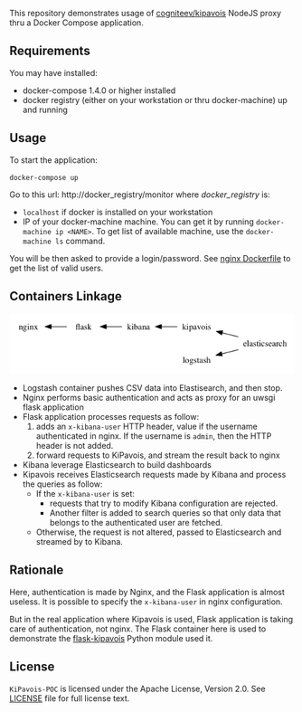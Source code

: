This repository demonstrates usage of [cogniteev/kipavois](https://github.com/cogniteev/kipavois)
NodeJS proxy thru a Docker Compose application.

## Requirements

You may have installed:

* docker-compose 1.4.0 or higher installed
* docker registry (either on your workstation or thru docker-machine) up and running

## Usage

To start the application:

```shell
docker-compose up
```

Go to this url: http://docker_registry/monitor
where *docker_registry* is:

* `localhost` if docker is installed on your workstation
* IP of your docker-machine machine. You can get it by running `docker-machine ip <NAME>`. To get list of available machine, use the `docker-machine ls` command.

You will be then asked to provide a login/password. See [nginx Dockerfile](nginx/Dockerfile) to get the list of valid users.

## Containers Linkage

![container dependencies](doc/containers.png)

* Logstash container pushes CSV data into Elastisearch, and then stop.
* Nginx performs basic authentication and acts as proxy for an uwsgi flask application
* Flask application processes requests as follow:
  1. adds an `x-kibana-user` HTTP header, value if the username authenticated in nginx. If the username is `admin`, then the HTTP header is not added.
  1. forward requests to KiPavois, and stream the result back to nginx
* Kibana leverage Elasticsearch to build dashboards
* Kipavois receives Elasticsearch requests made by Kibana and process the queries as follow:
  * If the `x-kibana-user` is set:
    * requests that try to modify Kibana configuration are rejected.
    * Another filter is added to search queries so that only data that belongs to the authenticated user are fetched.
  * Otherwise, the request is not altered, passed to Elasticsearch and streamed by to Kibana.

## Rationale

Here, authentication is made by Nginx, and the Flask application is almost useless. It is possible to specify the `x-kibana-user` in nginx configuration.

But in the real application where Kipavois is used, Flask application is taking
care of authentication, not nginx. The Flask container here is used to
demonstrate the [flask-kipavois](https://pypi.python.org/pypi/flask-kipavois/)
Python module used it.

## License

`KiPavois-POC` is licensed under the Apache License, Version 2.0.
See [LICENSE](LICENSE) file for full license text.
